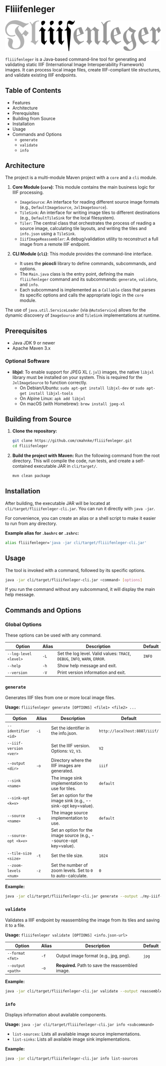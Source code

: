 # Fliiifenleger

![Logo](./Fliiifenleger.svg)

`fliiifenleger` is a Java-based command-line tool for generating and validating static IIIF (International Image Interoperability Framework) images. It can process local image files, create IIIF-compliant tile structures, and validate existing IIIF endpoints.

## Table of Contents

- Features
- Architecture
- Prerequisites
- Building from Source
- Installation
- Usage
- Commands and Options
  - `generate`
  - `validate`
  - `info`

## Architecture

The project is a multi-module Maven project with a `core` and a `cli` module.

1.  **Core Module (`core`)**: This module contains the main business logic for IIIF processing.
    *   `ImageSource`: An interface for reading different source image formats (e.g., `DefaultImageSource`, `JxlImageSource`).
    *   `TileSink`: An interface for writing image tiles to different destinations (e.g., `DefaultTileSink` for the local filesystem).
    *   `Tiler`: The central class that orchestrates the process of reading a source image, calculating tile layouts, and writing the tiles and `info.json` using a `TileSink`.
    *   `IiifImageReassembler`: A debug/validation utility to reconstruct a full image from a remote IIIF endpoint.

2.  **CLI Module (`cli`)**: This module provides the command-line interface.
    *   It uses the **picocli** library to define commands, subcommands, and options.
    *   The `Main.java` class is the entry point, defining the main `fliiifenleger` command and its subcommands: `generate`, `validate`, and `info`.
    *   Each subcommand is implemented as a `Callable` class that parses its specific options and calls the appropriate logic in the `core` module.

The use of `java.util.ServiceLoader` (via `@AutoService`) allows for the dynamic discovery of `ImageSource` and `TileSink` implementations at runtime.

## Prerequisites

*   Java JDK 9 or newer
*   Apache Maven 3.x

### Optional Software

*   **libjxl**: To enable support for JPEG XL (`.jxl`) images, the native `libjxl` library must be installed on your system. This is required for the `JxlImageSource` to function correctly.
    *   On Debian/Ubuntu: `sudo apt-get install libjxl-dev` or `sudo apt-get install libjxl-tools`
    *   On Alpine Linux: `apk add libjxl`
    *   On macOS (with Homebrew): `brew install jpeg-xl`

## Building from Source

1.  **Clone the repository:**
    ```sh
    git clone https://github.com/cmahnke/fliiifenleger.git
    cd fliiifenleger
    ```

2.  **Build the project with Maven:**
    Run the following command from the root directory. This will compile the code, run tests, and create a self-contained executable JAR in `cli/target/`.
    ```sh
    mvn clean package
    ```

## Installation

After building, the executable JAR will be located at `cli/target/fliiifenleger-cli.jar`. You can run it directly with `java -jar`.

For convenience, you can create an alias or a shell script to make it easier to run from any directory.

**Example alias for `.bashrc` or `.zshrc`:**
```sh
alias fliiifenleger='java -jar cli/target/fliiifenleger-cli.jar'
```

## Usage

The tool is invoked with a command, followed by its specific options.

```sh
java -jar cli/target/fliiifenleger-cli.jar <command> [options]
```

If you run the command without any subcommand, it will display the main help message.

## Commands and Options

### Global Options

These options can be used with any command.

| Option | Alias | Description | Default |
|---|---|---|---|
| `--log-level <level>` | `-L` | Set the log level. Valid values: `TRACE`, `DEBUG`, `INFO`, `WARN`, `ERROR`. | `INFO` |
| `--help` | `-h` | Show help message and exit. | |
| `--version` | `-V` | Print version information and exit. | |

### `generate`
Generates IIIF tiles from one or more local image files.

**Usage:** `fliiifenleger generate [OPTIONS] <file1> <file2> ...`

| Option | Alias | Description | Default |
|---|---|---|---|
| `--identifier <id>` | `-i` | Set the identifier in the info.json. | `http://localhost:8887/iiif/` |
| `--iiif-version <ver>` | | Set the IIIF version. Options: `V2`, `V3`. | `V2` |
| `--output <dir>` | `-o` | Directory where the IIIF images are generated. | `iiif` |
| `--sink <name>` | | The image sink implementation to use for tiles. | `default` |
| `--sink-opt <k=v>` | | Set an option for the image sink (e.g., --sink-opt key=value). | |
| `--source <name>` | `-s` | The image source implementation to use. | `default` |
| `--source-opt <k=v>` | | Set an option for the image source (e.g., --source-opt key=value). | |
| `--tile-size <size>` | `-t` | Set the tile size. | `1024` |
| `--zoom-levels <num>` | `-z` | Set the number of zoom levels. Set to `0` to auto-calculate. | `0` |

**Example:**
```sh
java -jar cli/target/fliiifenleger-cli.jar generate --output ./my-iiif-images /path/to/image1.jpg /path/to/image2.png
```

### `validate`
Validates a IIIF endpoint by reassembling the image from its tiles and saving it to a file.

**Usage:** `fliiifenleger validate [OPTIONS] <info.json-url>`

| Option | Alias | Description | Default |
|---|---|---|---|
| `--format <fmt>` | `-f` | Output image format (e.g., jpg, png). | `jpg` |
| `--output <path>` | `-o` | **Required.** Path to save the reassembled image. | |

**Example:**
```sh
java -jar cli/target/fliiifenleger-cli.jar validate --output reassembled.jpg https://example.com/iiif/2/my-image/info.json
```

### `info`
Displays information about available components.

**Usage:** `java -jar cli/target/fliiifenleger-cli.jar info <subcommand>`

*   `list-sources`: Lists all available image source implementations.
*   `list-sinks`: Lists all available image sink implementations.

**Example:**
```sh
java -jar cli/target/fliiifenleger-cli.jar info list-sources
```

